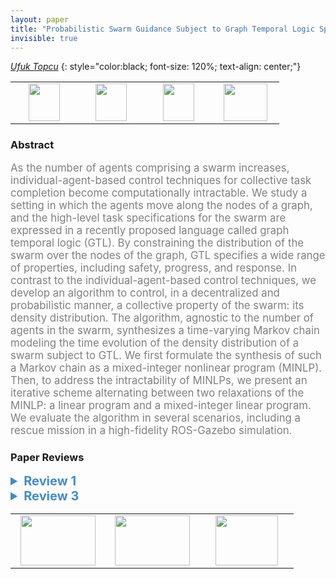 ```yaml
---
layout: paper
title: "Probabilistic Swarm Guidance Subject to Graph Temporal Logic Specifications"
invisible: true
---
```

*[Ufuk Topcu](http://www.ae.utexas.edu/facultysites/topcu/wiki/index.php/Main_Page)*
{: style="color:black; font-size: 120%; text-align: center;"}

<table width="40%"> <tr>
<td style="width: 20%; text-align: center;"><a href="http://www.roboticsproceedings.org/rss16/p058.pdf"><img src="{{ site.baseurl }}/images/paper_link.png"
width = "50"  height = "60"/> </a> </td>

<td style="width: 20%; text-align: center;"><a href="https://www.dropbox.com/home/RSS%20Video"><img src="{{ site.baseurl }}/images/video_link.png"
width = "50"  height = "60"/> </a> </td>

<td style="width: 20%; text-align: center;"><a href="https://github.com/u-t-autonomous/RSS2020_SwarmControlGTL.git"><img src="{{ site.baseurl }}/images/software_link.png"
width = "50"  height = "60"/> </a> </td>

<td style="width: 20%; text-align: center;"><a href="nan"><img src="{{ site.baseurl }}/images/pheedloop_link.png"
width = "70"  height = "60"/> </a> </td>

</tr></table>

### Abstract
<html><p style="color:gray; font-size: 120%; text-align: justified;">
As the number of agents comprising a swarm increases, individual-agent-based control techniques for collective task completion become computationally intractable. We study a setting in which the agents move along the nodes of a graph, and the high-level task specifications for the swarm are expressed in a recently proposed language called graph temporal logic (GTL). By constraining the distribution of the swarm over the nodes of the graph, GTL specifies a wide range of properties, including safety, progress, and response. In contrast to the individual-agent-based control techniques, we develop an algorithm to control, in a decentralized and probabilistic manner, a collective property of the swarm: its density distribution. The algorithm, agnostic to the number of agents in the swarm, synthesizes a time-varying Markov chain modeling the time evolution of the density distribution of a swarm subject to GTL. We first formulate the synthesis of such a Markov chain as a mixed-integer nonlinear program (MINLP). Then, to address the intractability of MINLPs, we present an iterative scheme alternating between two relaxations of the MINLP: a linear program and a mixed-integer linear program. We evaluate the algorithm in several scenarios, including a rescue mission in a high-fidelity ROS-Gazebo simulation.
</p></html>

### Paper Reviews
<details><summary style="font-size:20px; color:#438BCA; cursor: pointer;"><b> Review 1</b></summary>
<p style="color:gray; font-size: 120%; text-align: justified; white-space: pre-line">
The authors consider a simplified swarming scenario, in which the agents move along the nodes of a graph. The specification is given as a formula in a logic called 
graph temporal logic (GTL), which constrains the distribution of the swarm over the nodes of
the graph. The authors propose an algorithm to control the density distribution of the swarm, which is based on 
a time-varying Markov chain
modeling the time evolution of the density distribution of the swarm. 

GTL and the Markov-chain modeling have been published before. The main contributions of this paper are to 
(1)  synthesize such a Markov
chain as a mixed-integer nonlinear program (MINLP), and (2) relax the MINLP to a mixed integer linear program (MILP).  My main concern with the paper is whether the contributions described above are enough to make this a RSS paper. My second major concerns is the simplicity of the examples throughout the paper. The running example us too simplistic, and the authors to not make any effort to connect this example to a robotic scenario. In the second example at the end of the paper, which is supposed to be more realistic, it is not cleat what the dynamics of the robot are.  

Aside from these, the paper is well written and, as far as I followed, technically correct. However, the related work misses three important and closely related works. First, there is no clear comparison with the plethora of papers on consensus. In the second paragraph of the Introduction, the author(s) say that "as the number of agents comprising the swarm increases, the computational cost for assigning
the targets of each agent and generating all the optimal
trajectories one by one becomes prohibitively high. As a result,
these techniques suffer from scalability issues." This is not the case for consensus-type papers, in which simple, identical local rules lead to guaranteed global behavior. 

Second, there are some papers on controlling the statistics of a swarm, e.g., (1) Calin Belta and Vijay Kumar, Abstraction and control for groups of robots, IEEE Transactions on Robotics, vol.20, no.5, pp.865-875, 2004, (2)  P. Yang, R. A. Freeman and K. M. Lynch, "Multi-Agent Coordination by Decentralized Estimation and Control," in IEEE Transactions on Automatic Control, vol. 53, no. 11, pp. 2480-2496, Dec. 2008, which are not mentioned and discussed. 

Third, there exist spatial temporal logics, that seem to be related to the GTL logic proposed here, e.g., (1) L. Nenzi, L. Bortolussi, V. Ciancia, M. Loreti, M. Massink, Qualitative and Quantitative Monitoring of Spatio-Temporal Properties with SSTL, Logical Methods in Computer Science, vol. 14(4) (2018), (2) Iman Haghighi, Sadra Sadraddini, Calin Belta, Robotic Swarm Control from Spatio-Temporal Specifications, 55th IEEE Conference on Decision and Control, Las Vegas, NV, 2016 (3) Iman Haghighi, Austin Jones, Zhaodan Kong, Ezio Bartocci, Radu Grosu and Calin Belta, SpaTeL: A Novel Spatial-Temporal Logic and Its Applications to Networked Systems, Hybrid Systems: Computation and Control (HSCC) 2015


</p> </details>

<details><summary style="font-size:20px; color:#438BCA; cursor: pointer;"><b> Review 3</b></summary>
<p style="color:gray; font-size: 120%; text-align: justified; white-space: pre-line">
This paper addresses the important problem of efficiently synthesizing
a decentralized controllers for a large number agents, i.e. a swarm,
such that together, they satisfy some high-level specification, here
in the form of a graph temporal logic sentence. Such systems have a
large number of applications, and by no means is this a solved
problem.

The prose and general outline of the paper is easy enough to follow,
although illustrations of the examples and theorems would have been
greatly appreciated.

The high level approach taken in this paper is 4 fold:

1. The swarm is ultimately abstracted as a graph where the nodes
   represent locations and densities (#agents/#total number of
   agents).

2. The decentralized controller is abstracted as a time varying markov
   chain describing how densities evolve on this graph over time.

3. The synthesis of this controller subject to the specification and
   dynamics is cast as a feasibility query in a Mixed Integer
   Non-linear Program (MINLP).

4. Once synthesized, an online low-level controller implements this
   strategy in the work space this graph represents.

This approach improves over prior work by either:

* Modeling densities rather than agents directly to improve
  scaling w.r.t. swarm size.

or 

* Synthesizing swarm strategies that satisfy bounded graph temporal
  logic specifications.

The primary technical contribution of this work seems to be the
handling of the complexity of the MINLP - being potentially much
harder than MILPs which are already NP-hard.

This is done by first observing that in the special case of a complete
graph, the constraints on densities can be used to determine a
feasible swarm strategy, resulting in a Mixed Integer *Linear*
Program.

While the proof seems straight forward, an interpretation would have
been appreciated. For example, physically, I understand this to be the
result of agents being able to always "keep up" with required
densities at each time step since they are always one step away from
there they need to be.

A general solution is then proposed which alternates between solving
two relaxations of the MINLP. The key insight is that once the swarm
strategy (markov chain) or densities are set, the complexity of the
MINLP reduces substantially. Thus at a high level, this algorithm
alternates between estimating these to quantities.

The paper then empirically demonstrates substantial improvements this
proposed solution has over using off-the-shelf MINLP solvers as well
we a few interesting case studies.

While I believe this approach to be well-founded and the experiments
convincing, I am left with a two questions:

1. While improving scalability, there doesn't seem any constraints
   ensuring that the Markov Chain densities can be realized - since in
   the actual swarm the densities cannot take on all real numbers.

   Is there a guarantee that the results will still hold with high
   probability?

2. Because the solutions need only be feasible, is it possible to
   leverage an SMT solver rather than optimization engine?  The
   non-linearities in the MINLP seem fairly tame, and the proposed
   algorithm reminds the reviewer of Counter Example Guided Inductive
   Synthesis based on SMT solvers.

   Similar works in synthesizing controllers from Signal Temporal
   Logic have shown that combining SMT solvers with MILPs can also
   lead to dramatic increases in performance.
   

</p> </details>

<table width="100%"><tr><td style="width: 30%; text-align: center;"><a href="{{ site.baseurl }}/program/papers/57"> <img src="{{ site.baseurl }}/images/previous_icon.png" width = "120"  height = "80"/> </a> </td>

<td style="width: 30%; text-align: center;"><a href="{{ site.baseurl }}/program/papers"> <img src="{{ site.baseurl }}/images/overview_icon.png" width = "120"  height = "80"/> </a> </td> 

<td style="width: 30%; text-align: center;"><a href="{{ site.baseurl }}/program/papers/59"> <img src="{{ site.baseurl }}/images/next_icon.png" width = "100"  height = "80"/> </a> </td> 

</tr></table>

